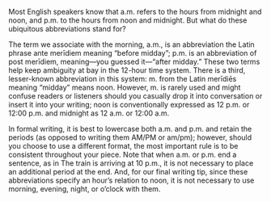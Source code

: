 Most English speakers know that a.m. refers to the hours from midnight and noon, and p.m. to the hours from noon and midnight. But what do these ubiquitous abbreviations stand for?

The term we associate with the morning, a.m., is an abbreviation the Latin phrase ante merīdiem meaning “before midday”; p.m. is an abbreviation of post merīdiem, meaning—you guessed it—“after midday.” These two terms help keep ambiguity at bay in the 12-hour time system. There is a third, lesser-known abbreviation in this system: m. from the Latin merīdiēs meaning “midday” means noon. However, m. is rarely used and might confuse readers or listeners should you casually drop it into conversation or insert it into your writing; noon is conventionally expressed as 12 p.m. or 12:00 p.m. and midnight as 12 a.m. or 12:00 a.m.

In formal writing, it is best to lowercase both a.m. and p.m. and retain the periods (as opposed to writing them AM/PM or am/pm); however, should you choose to use a different format, the most important rule is to be consistent throughout your piece. Note that when a.m. or p.m. end a sentence, as in The train is arriving at 10 p.m., it is not necessary to place an additional period at the end. And, for our final writing tip, since these abbreviations specify an hour’s relation to noon, it is not necessary to use morning, evening, night, or o’clock with them.
